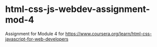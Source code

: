 # html-css-js-webdev-assignment-mod-4
Assignment for Module 4 for https://www.coursera.org/learn/html-css-javascript-for-web-developers
